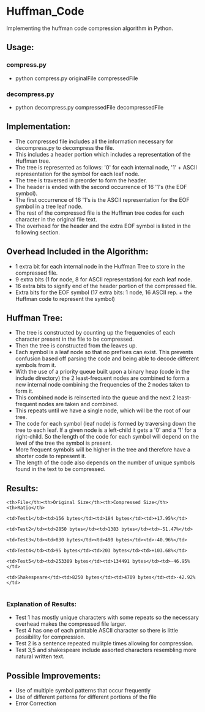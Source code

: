 # Huffman_Code

Implementing the huffman code compression algorithm in Python.

## Usage:

### compress.py
- python compress.py originalFile compressedFile

### decompress.py
- python decompress.py compressedFile decompressedFile

## Implementation:
- The compressed file includes all the information necessary for decompress.py to decompress the file.
- This includes a header portion which includes a representation of the Huffman tree.
- The tree is represented as follows: '0' for each internal node, '1' + ASCII representation for the symbol for each leaf node.
- The tree is traversed in preorder to form the header.
- The header is ended with the second occurrence of 16 '1's (the EOF symbol).
- The first occurrence of 16 '1's is the ASCII representation for the EOF symbol in a tree leaf node.
- The rest of the compressed file is the Huffman tree codes for each character in the original file text.
- The overhead for the header and the extra EOF symbol is listed in the following section.

## Overhead Included in the Algorithm:
- 1 extra bit for each internal node in the Huffman Tree to store in the compressed file.
- 9 extra bits (1 for node, 8 for ASCII representation) for each leaf node.
- 16 extra bits to signify end of the header portion of the compressed file.
- Extra bits for the EOF symbol (17 extra bits: 1 node, 16 ASCII rep. + the Huffman code to represent the symbol)

## Huffman Tree:
- The tree is constructed by counting up the frequencies of each character present in the file to be compressed.
- Then the tree is constructed from the leaves up.
- Each symbol is a leaf node so that no prefixes can exist. This prevents confusion based off parsing the code and being able to decode different symbols from it.
- With the use of a priority queue built upon a binary heap (code in the include directory) the 2 least-frequent nodes are combined to form a new internal node combining the frequencies of the 2 nodes taken to form it.
- This combined node is reinserted into the queue and the next 2 least-frequent nodes are taken and combined.
- This repeats until we have a single node, which will be the root of our tree.
- The code for each symbol (leaf node) is formed by traversing down the tree to each leaf. If a given node is a left-child it gets a '0' and a '1' for a right-child. So the length of the code for each symbol will depend on the level of the tree the symbol is present.
- More frequent symbols will be higher in the tree and therefore have a shorter code to represent it.
- The length of the code also depends on the number of unique symbols found in the text to be compressed.

## Results:

<table>

  <tr>

    <th>File</th><th>Original Size</th><th>Compressed Size</th><th>Ratio</th>

  </tr>

  <tr>

    <td>Test1</td><td>156 bytes</td><td>184 bytes</td><td>+17.95%</td>

  </tr>
  
  <tr>

    <td>Test2</td><td>2850 bytes</td><td>1383 bytes</td><td>-51.47%</td>

  </tr>

  <tr>

    <td>Test3</td><td>830 bytes</td><td>490 bytes</td><td>-40.96%</td>

  </tr>
  
  <tr>

    <td>Test4</td><td>95 bytes</td><td>203 bytes</td><td>+103.68%</td>

  </tr>
  
  <tr>

    <td>Test5</td><td>253309 bytes</td><td>134491 bytes</td><td>-46.95%</td>

  </tr>
  
  <tr>

    <td>Shakespeare</td><td>8250 bytes</td><td>4709 bytes</td><td>-42.92%</td>

  </tr>
  
</table>

### Explanation of Results:
- Test 1 has mostly unique characters with some repeats so the necessary overhead makes the compressed file larger.
- Test 4 has one of each printable ASCII character so there is little possibility for compression.
- Test 2 is a sentence repeated mulitple times allowing for compression.
- Test 3,5 and shakespeare include assorted characters resembling more natural written text.

## Possible Improvements:
- Use of multiple symbol patterns that occur frequently
- Use of different patterns for different portions of the file
- Error Correction
